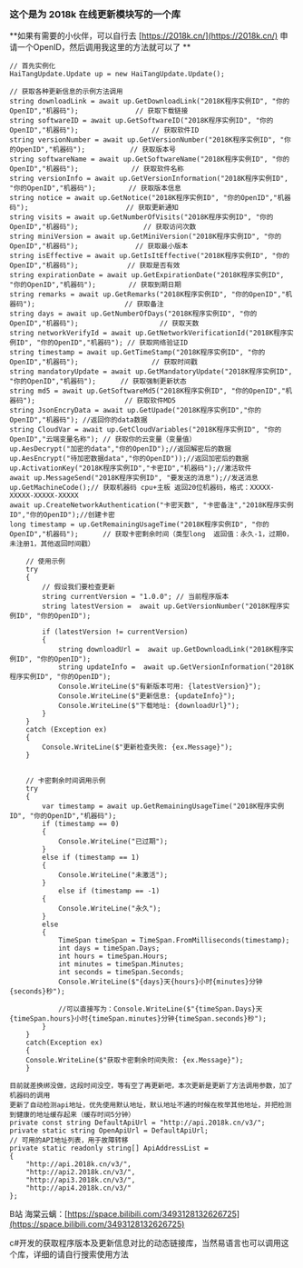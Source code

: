 ### 这个是为 2018k 在线更新模块写的一个库
 **如果有需要的小伙伴，可以自行去 [https://2018k.cn/](https://2018k.cn/) 申请一个OpenID，然后调用我这里的方法就可以了	** 

    // 首先实例化
	HaiTangUpdate.Update up = new HaiTangUpdate.Update();
        
	// 获取各种更新信息的示例方法调用
	string downloadLink = await up.GetDownloadLink("2018K程序实例ID", "你的OpenID","机器码");              // 获取下载链接
	string softwareID = await up.GetSoftwareID("2018K程序实例ID", "你的OpenID","机器码");                  // 获取软件ID
	string versionNumber = await up.GetVersionNumber("2018K程序实例ID", "你的OpenID","机器码");           // 获取版本号
	string softwareName = await up.GetSoftwareName("2018K程序实例ID", "你的OpenID","机器码");             // 获取软件名称
	string versionInfo = await up.GetVersionInformation("2018K程序实例ID", "你的OpenID","机器码");        // 获取版本信息
	string notice = await up.GetNotice("2018K程序实例ID", "你的OpenID","机器码");                        // 获取更新通知
	string visits = await up.GetNumberOfVisits("2018K程序实例ID", "你的OpenID","机器码");                // 获取访问次数
	string miniVersion = await up.GetMiniVersion("2018K程序实例ID", "你的OpenID","机器码");              // 获取最小版本
	string isEffective = await up.GetIsItEffective("2018K程序实例ID", "你的OpenID","机器码");            // 获取是否有效
	string expirationDate = await up.GetExpirationDate("2018K程序实例ID", "你的OpenID","机器码");        // 获取到期日期
	string remarks = await up.GetRemarks("2018K程序实例ID", "你的OpenID","机器码");                      // 获取备注
	string days = await up.GetNumberOfDays("2018K程序实例ID", "你的OpenID","机器码");                    // 获取天数
	string networkVerifyId = await up.GetNetworkVerificationId("2018K程序实例ID", "你的OpenID","机器码"); // 获取网络验证ID
	string timestamp = await up.GetTimeStamp("2018K程序实例ID", "你的OpenID","机器码");                  // 获取时间戳
	string mandatoryUpdate = await up.GetMandatoryUpdate("2018K程序实例ID", "你的OpenID","机器码");      // 获取强制更新状态
	string md5 = await up.GetSoftwareMd5("2018K程序实例ID", "你的OpenID","机器码");                      // 获取软件MD5
	string JsonEncryData = await up.GetUpade("2018K程序实例ID","你的OpenID","机器码"); //返回你的data数据
	string CloudVar = await up.GetCloudVariables("2018K程序实例ID", "你的OpenID","云端变量名称"); // 获取你的云变量（变量值）
	up.AesDecrypt("加密的data","你的OpenID");//返回解密后的数据
	up.AesEncrypt("待加密数据data","你的OpenID"));//返回加密后的数据
	up.ActivationKey("2018K程序实例ID","卡密ID","机器码");//激活软件
	await up.MessageSend("2018K程序实例ID", "要发送的消息");//发送消息
	up.GetMachineCode();// 获取机器码 cpu+主板 返回20位机器码，格式：XXXXX-XXXXX-XXXXX-XXXXX
	await up.CreateNetworkAuthentication("卡密天数", "卡密备注","2018K程序实例ID","你的OpenID");//创建卡密
	long timestamp = up.GetRemainingUsageTime("2018K程序实例ID", "你的OpenID","机器码");      // 获取卡密剩余时间（类型long  返回值：永久-1，过期0，未注册1，其他返回时间戳）
        
        // 使用示例
        try
        {
            // 假设我们要检查更新
            string currentVersion = "1.0.0"; // 当前程序版本
            string latestVersion =  await up.GetVersionNumber("2018K程序实例ID", "你的OpenID");
            
            if (latestVersion != currentVersion)
            {
                string downloadUrl =  await up.GetDownloadLink("2018K程序实例ID", "你的OpenID");
                string updateInfo =  await up.GetVersionInformation("2018K程序实例ID", "你的OpenID");
                Console.WriteLine($"有新版本可用: {latestVersion}");
                Console.WriteLine($"更新信息: {updateInfo}");
                Console.WriteLine($"下载地址: {downloadUrl}");
            }
        }
        catch (Exception ex)
        {
            Console.WriteLine($"更新检查失败: {ex.Message}");
        }
        
        
        // 卡密剩余时间调用示例
        try
        {
			var timestamp = await up.GetRemainingUsageTime("2018K程序实例ID", "你的OpenID","机器码");
			if (timestamp == 0)
			{
				Console.WriteLine("已过期");
			}
			else if (timestamp == 1)
			{
				Console.WriteLine("未激活");
			}
				else if (timestamp == -1)
			{
				Console.WriteLine("永久");
			}
			else
			{
				TimeSpan timeSpan = TimeSpan.FromMilliseconds(timestamp);
				int days = timeSpan.Days;
				int hours = timeSpan.Hours;
				int minutes = timeSpan.Minutes;
				int seconds = timeSpan.Seconds;
				Console.WriteLine($"{days}天{hours}小时{minutes}分钟{seconds}秒");
				
				//可以直接写为：Console.WriteLine($"{timeSpan.Days}天{timeSpan.hours}小时{timeSpan.minutes}分钟{timeSpan.seconds}秒");
			}
        }
        catch(Exception ex)
        {
        Console.WriteLine($"获取卡密剩余时间失败: {ex.Message}");
        }
        
	目前就差换绑没做，这段时间没空，等有空了再更新吧，本次更新是更新了方法调用参数，加了机器码的调用
	更新了自动检测api地址，优先使用默认地址，默认地址不通的时候在枚举其他地址，并把检测到健康的地址缓存起来（缓存时间5分钟）
	private const string DefaultApiUrl = "http://api.2018k.cn/v3/";
	private static string OpenApiUrl = DefaultApiUrl;
	// 可用的API地址列表，用于故障转移
	private static readonly string[] ApiAddressList =
	{
		"http://api.2018k.cn/v3/",
		"http://api2.2018k.cn/v3/",
		"http://api3.2018k.cn/v3/",
		"http://api4.2018k.cn/v3/"
	};

	


B站 海棠云螭：[https://space.bilibili.com/3493128132626725](https://space.bilibili.com/3493128132626725)

c#开发的获取程序版本及更新信息对比的动态链接库，当然易语言也可以调用这个库，详细的请自行搜索使用方法